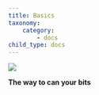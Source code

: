 ```yaml
---
title: Basics
taxonomy:
    category:
        - docs
child_type: docs
---
```


![](/images/bitcannery_coat_of_arms.png)

**The way to can your bits**